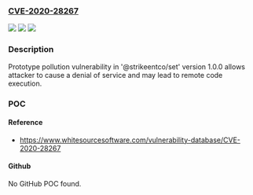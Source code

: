 ### [CVE-2020-28267](https://cve.mitre.org/cgi-bin/cvename.cgi?name=CVE-2020-28267)
![](https://img.shields.io/static/v1?label=Product&message=%40strikeentco%2Fset&color=blue)
![](https://img.shields.io/static/v1?label=Version&message=n%2Fa&color=blue)
![](https://img.shields.io/static/v1?label=Vulnerability&message=Prototype%20Pollution&color=brighgreen)

### Description

Prototype pollution vulnerability in '@strikeentco/set' version 1.0.0 allows attacker to cause a denial of service and may lead to remote code execution.

### POC

#### Reference
- https://www.whitesourcesoftware.com/vulnerability-database/CVE-2020-28267

#### Github
No GitHub POC found.

